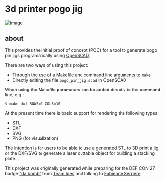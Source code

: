 # 3d printer pogo jig

![image](https://user-images.githubusercontent.com/57542/227043011-9fce1461-f078-42fc-b86f-475b71b8e7ef.png)

## about

This provides the initial proof of concept (POC) for a tool to generate
pogo pin jigs programatically using [OpenSCAD][openscad].

There are two ways of using this project:
- Through the use of a Makefile and command line arguments to `make`
- Directly editing the file `pogo_pin_jig.scad` in OpenSCAD

When using the Makefile parameters can be added directly to the command
line, e.g.:

```
$ make dxf ROWS=2 COLS=10
```

At the present time there is basic support for rendering the following
types:

- STL
- DXF
- SVG
- PNG (for visualization)

The intention is for users to be able to use a generated STL to 3D print
a jig or the DXF/SVG to generate a laser cuttable object for building a
stacking plate.

This project was originally generated while preparing for the DEF CON 27
badge ["da bomb"][badge] from [Team Ides][ides] and talking to [Fabienne
Serriére][fbz]

[badge]: https://github.com/netik/dc27_badge
[ides]: https://ides.team
[fbz]: https://twitter.com/fbz
[openscad]: http://www.openscad.org/
